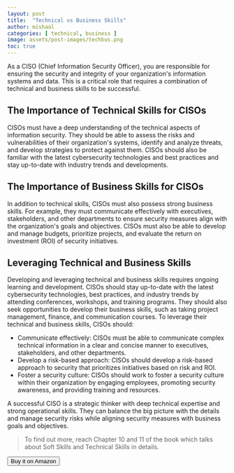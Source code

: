 ```yaml
---
layout: post
title:  "Technical vs Business Skills"
author: mishaal
categories: [ technical, business ]
image: assets/post-images/techbus.png
toc: true
---
```


As a CISO (Chief Information Security Officer), you are responsible for ensuring the security and integrity of your organization's information systems and data. This is a critical role that requires a combination of technical and business skills to be successful. 

## The Importance of Technical Skills for CISOs

CISOs must have a deep understanding of the technical aspects of information security. They should be able to assess the risks and vulnerabilities of their organization's systems, identify and analyze threats, and develop strategies to protect against them. CISOs should also be familiar with the latest cybersecurity technologies and best practices and stay up-to-date with industry trends and developments.

## The Importance of Business Skills for CISOs

In addition to technical skills, CISOs must also possess strong business skills. For example, they must communicate effectively with executives, stakeholders, and other departments to ensure security measures align with the organization's goals and objectives. CISOs must also be able to develop and manage budgets, prioritize projects, and evaluate the return on investment (ROI) of security initiatives.

## Leveraging Technical and Business Skills

Developing and leveraging technical and business skills requires ongoing learning and development. CISOs should stay up-to-date with the latest cybersecurity technologies, best practices, and industry trends by attending conferences, workshops, and training programs. They should also seek opportunities to develop their business skills, such as taking project management, finance, and communication courses.
To leverage their technical and business skills, CISOs should:

- Communicate effectively: CISOs must be able to communicate complex technical information in a clear and concise manner to executives, stakeholders, and other departments.
- Develop a risk-based approach: CISOs should develop a risk-based approach to security that prioritizes initiatives based on risk and ROI.
- Foster a security culture: CISOs should work to foster a security culture within their organization by engaging employees, promoting security awareness, and providing training and resources.

A successful CISO is a strategic thinker with deep technical expertise and strong operational skills. They can balance the big picture with the details and manage security risks while aligning security measures with business goals and objectives.

> To find out more, reach Chapter 10 and 11 of the book which talks about Soft Skills and Technical Skills in details.
<div class="text-center">
<a target="_blank" href="https://amzn.to/3JFWhF5">
<button type="button" class="btn btn-outline-primary" data-mdb-ripple-color="dark">
    Buy it on Amazon
</button>
</a>
</div>
